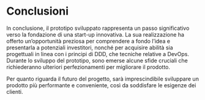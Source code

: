 # Conclusioni

In conclusione, il prototipo sviluppato rappresenta un passo significativo verso
la fondazione di una start-up innovativa. La sua realizzazione ha offerto
un’opportunità preziosa per comprendere a fondo l’idea e presentarla a
potenziali investitori, nonché per acquisire abilità sia progettuali in linea
con i principi di DDD, che tecniche relative a DevOps. Durante lo sviluppo del
prototipo, sono emerse alcune sfide cruciali che richiederanno ulteriori
perfezionamenti per migliorare il prodotto.

Per quanto riguarda il futuro del progetto, sarà imprescindibile sviluppare un
prodotto più performante e conveniente, così da soddisfare le esigenze dei
clienti.